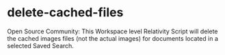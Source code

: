# delete-cached-files
Open Source Community: This Workspace level Relativity Script will delete the cached images files (not the actual images) for documents located in a selected Saved Search.

